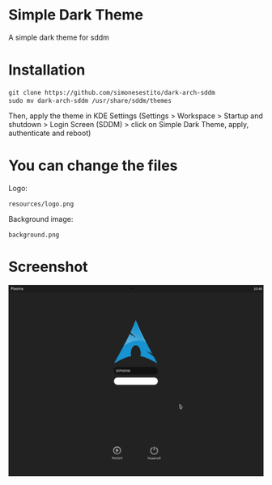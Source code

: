 # Simple Dark Theme

A simple dark theme for sddm


# Installation

    git clone https://github.com/simonesestito/dark-arch-sddm
    sudo mv dark-arch-sddm /usr/share/sddm/themes

Then, apply the theme in KDE Settings
(Settings > Workspace > Startup and shutdown > Login Screen (SDDM) > click on Simple Dark Theme, apply, authenticate and reboot)


# You can change the files

Logo:

    resources/logo.png

Background image:

    background.png
    
# Screenshot
    
![screenshot](screenshot.png)
